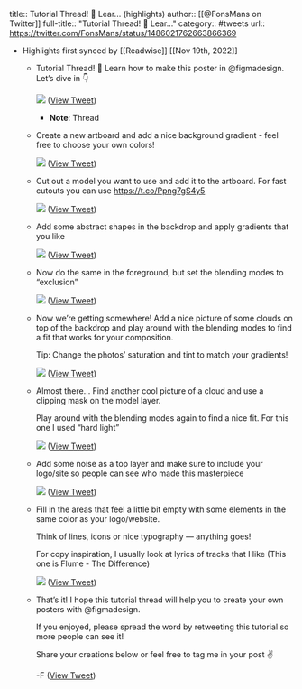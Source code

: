 title:: Tutorial Thread! 🧵  Lear... (highlights)
author:: [[@FonsMans on Twitter]]
full-title:: "Tutorial Thread! 🧵  Lear..."
category:: #tweets
url:: https://twitter.com/FonsMans/status/1486021762663866369

- Highlights first synced by [[Readwise]] [[Nov 19th, 2022]]
	- Tutorial Thread! 🧵 
	  Learn how to make this poster in @figmadesign. Let’s dive in 👇 
	  
	  ![](https://pbs.twimg.com/media/FJ9o6YhWYAAZnaA.jpg) ([View Tweet](https://twitter.com/FonsMans/status/1486021762663866369))
		- **Note**: Thread
	- Create a new artboard and add a nice background gradient - feel free to choose your own colors! 
	  
	  ![](https://pbs.twimg.com/media/FJ9o7D5XsAIbA3r.jpg) ([View Tweet](https://twitter.com/FonsMans/status/1486021773002956805))
	- Cut out a model you want to use and add it to the artboard. For fast cutouts you can use https://t.co/Ppng7gS4y5 
	  
	  ![](https://pbs.twimg.com/media/FJ9o7saXsAML5rq.jpg) ([View Tweet](https://twitter.com/FonsMans/status/1486021782633164800))
	- Add some abstract shapes in the backdrop and apply gradients that you like 
	  
	  ![](https://pbs.twimg.com/media/FJ9o8M1XwAA_AJz.jpg) ([View Tweet](https://twitter.com/FonsMans/status/1486021791197847558))
	- Now do the same in the foreground, but set the blending modes to “exclusion” 
	  
	  ![](https://pbs.twimg.com/media/FJ9o8sRWYAEhrTR.jpg) ([View Tweet](https://twitter.com/FonsMans/status/1486021800899358727))
	- Now we’re getting somewhere! Add a nice picture of some clouds on top of the backdrop and play around with the blending modes to find a fit that works for your composition. 
	  
	  Tip: Change the photos’ saturation and tint to match your gradients! 
	  
	  ![](https://pbs.twimg.com/media/FJ9o9TTXEAU3RfS.jpg) ([View Tweet](https://twitter.com/FonsMans/status/1486021814111322112))
	- Almost there… Find another cool picture of a cloud and use a clipping mask on the model layer. 
	  
	  Play around with the blending modes again to find a nice fit. For this one I used “hard light” 
	  
	  ![](https://pbs.twimg.com/media/FJ9o-EGXMAMULMr.jpg) ([View Tweet](https://twitter.com/FonsMans/status/1486021824756559880))
	- Add some noise as a top layer and make sure to include your logo/site so people can see who made this masterpiece 
	  
	  ![](https://pbs.twimg.com/media/FJ9o-tZWUAUOOih.jpg) ([View Tweet](https://twitter.com/FonsMans/status/1486021835451994114))
	- Fill in the areas that feel a little bit empty with some elements in the same color as your logo/website. 
	  
	  Think of lines, icons or nice typography — anything goes! 
	  
	  For copy inspiration, I usually look at lyrics of tracks that I like (This one is Flume - The Difference) 
	  
	  ![](https://pbs.twimg.com/media/FJ9o_U6XIAIdSGP.jpg) ([View Tweet](https://twitter.com/FonsMans/status/1486021846663417864))
	- That’s it! I hope this tutorial thread will help you to create your own posters with @figmadesign. 
	  
	  If you enjoyed, please spread the word by retweeting this tutorial so more people can see it!
	  
	  Share your creations below or feel free to tag me in your post ✌️
	  
	  -F ([View Tweet](https://twitter.com/FonsMans/status/1486021850920624128))